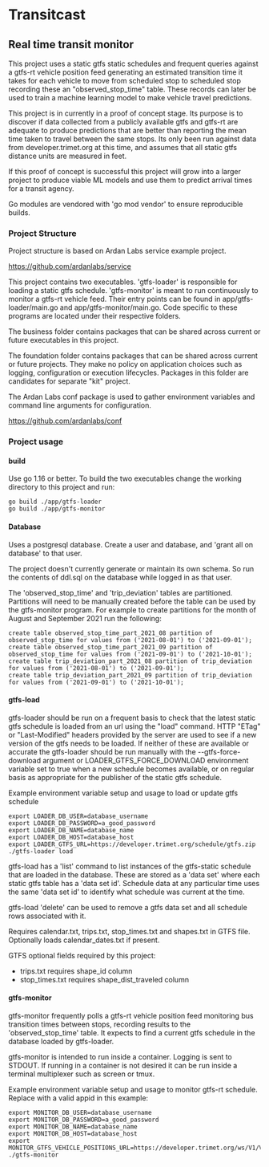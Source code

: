 # Transitcast

## Real time transit monitor

This project uses a static gtfs static schedules and frequent queries against a gtfs-rt vehicle position feed generating
an estimated transition time it takes for each vehicle to move from scheduled stop to scheduled stop recording these
an "observed_stop_time" table. These records can later be used to train a machine learning model to make vehicle travel
predictions.

This project is in currently in a proof of concept stage. Its purpose is to discover if data collected from a publicly
available gtfs and gtfs-rt are adequate to produce predictions that are better than reporting the mean time taken to
travel between the same stops. Its only been run against data from developer.trimet.org at this time, and assumes that
all static gtfs distance units are measured in feet.

If this proof of concept is successful this project will grow into a larger project to produce viable ML models and use
them to predict arrival times for a transit agency.

Go modules are vendored with 'go mod vendor' to ensure reproducible builds.

### Project Structure

Project structure is based on Ardan Labs service example project.

https://github.com/ardanlabs/service

This project contains two executables. 'gtfs-loader' is responsible for loading a static gtfs schedule. 'gtfs-monitor'
is meant to run continuously to monitor a gtfs-rt vehicle feed. Their entry points can be found in
app/gtfs-loader/main.go and app/gtfs-monitor/main.go. Code specific to these programs are located under their respective
folders.

The business folder contains packages that can be shared across current or future executables in this project.

The foundation folder contains packages that can be shared across current or future projects. They make no policy on
application choices such as logging, configuration or execution lifecycles. Packages in this folder are candidates for
separate "kit" project.

The Ardan Labs conf package is used to gather environment variables and command line arguments for configuration.

https://github.com/ardanlabs/conf

### Project usage

#### build

Use go 1.16 or better. To build the two executables change the working directory to this project and run:

    go build ./app/gtfs-loader
	go build ./app/gtfs-monitor

#### Database

Uses a postgresql database. Create a user and database, and 'grant all on database' to that user.

The project doesn't currently generate or maintain its own schema. So run the contents of ddl.sql on the database while
logged in as that user.

The 'observed_stop_time' and 'trip_deviation' tables are partitioned. Partitions will need to be manually created before 
the table can be used by the gtfs-monitor program. For example to create partitions for the month of August and 
September 2021 run the following:

    create table observed_stop_time_part_2021_08 partition of observed_stop_time for values from ('2021-08-01') to ('2021-09-01');
    create table observed_stop_time_part_2021_09 partition of observed_stop_time for values from ('2021-09-01') to ('2021-10-01');
    create table trip_deviation_part_2021_08 partition of trip_deviation for values from ('2021-08-01') to ('2021-09-01');
    create table trip_deviation_part_2021_09 partition of trip_deviation for values from ('2021-09-01') to ('2021-10-01');

#### gtfs-load

gtfs-loader should be run on a frequent basis to check that the latest static gtfs schedule is loaded from an url using
the "load" command. HTTP "ETag" or "Last-Modified" headers provided by the server are used to see if a new version of
the gtfs needs to be loaded. If neither of these are available or accurate the gtfs-loader should be run manually with
the --gtfs-force-download argument or LOADER_GTFS_FORCE_DOWNLOAD environment variable set to true when a new schedule
becomes available, or on regular basis as appropriate for the publisher of the static gtfs schedule.

Example environment variable setup and usage to load or update gtfs schedule

    export LOADER_DB_USER=database_username
    export LOADER_DB_PASSWORD=a_good_password 
    export LOADER_DB_NAME=database_name
    export LOADER_DB_HOST=database_host
    export LOADER_GTFS_URL=https://developer.trimet.org/schedule/gtfs.zip
    ./gtfs-loader load

gtfs-load has a 'list' command to list instances of the gtfs-static schedule that are loaded in the database. These are
stored as a 'data set' where each static gtfs table has a 'data set id'. Schedule data at any particular time uses the
same 'data set id' to identify what schedule was current at the time.

gtfs-load 'delete' can be used to remove a gtfs data set and all schedule rows associated with it.

Requires calendar.txt, trips.txt, stop_times.txt and shapes.txt in GTFS file. Optionally loads calendar_dates.txt if present.

GTFS optional fields required by this project: 

- trips.txt requires shape_id column
- stop_times.txt requires shape_dist_traveled column

#### gtfs-monitor

gtfs-monitor frequently polls a gtfs-rt vehicle position feed monitoring bus transition times between stops, recording
results to the 'observed_stop_time' table. It expects to find a current gtfs schedule in the database loaded by
gtfs-loader.

gtfs-monitor is intended to run inside a container. Logging is sent to STDOUT. If running in a container is not desired
it can be run inside a terminal multiplexer such as screen or tmux.

Example environment variable setup and usage to monitor gtfs-rt schedule. Replace <appid> with a valid appid in this
example:

    export MONITOR_DB_USER=database_username
    export MONITOR_DB_PASSWORD=a_good_password 
    export MONITOR_DB_NAME=database_name
    export MONITOR_DB_HOST=database_host
    export MONITOR_GTFS_VEHICLE_POSITIONS_URL=https://developer.trimet.org/ws/V1/VehiclePositions/appid/<appid>
    ./gtfs-monitor



